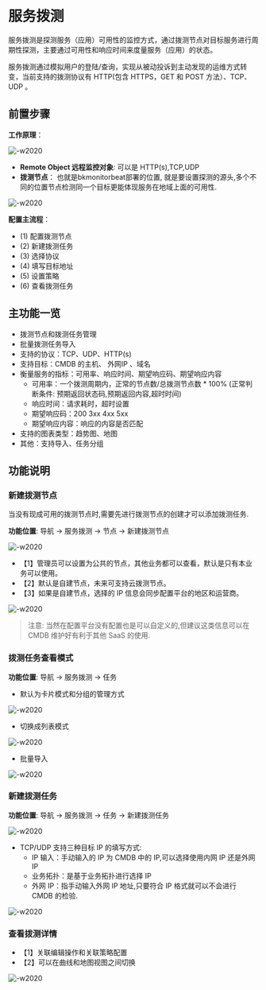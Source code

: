 # 服务拨测

服务拨测是探测服务（应用）可用性的监控方式，通过拨测节点对目标服务进行周期性探测，主要通过可用性和响应时间来度量服务（应用）的状态。

服务拨测通过模拟用户的登陆/查询，实现从被动投诉到主动发现的运维方式转变，当前支持的拨测协议有 HTTP(包含 HTTPS，GET 和 POST 方法）、TCP、UDP 。

## 前置步骤

**工作原理**：

![-w2020](media/15769111230760.jpg)

* **Remote Object 远程监控对象**: 可以是 HTTP(s),TCP,UDP
* **拨测节点**： 也就是bkmonitorbeat部署的位置, 就是要设置探测的源头,多个不同的位置节点检测同一个目标更能体现服务在地域上面的可用性.

![-w2020](media/15754459844425.jpg)

**配置主流程**：

* (1) 配置拨测节点
* (2) 新建拨测任务
* (3) 选择协议
* (4) 填写目标地址
* (5) 设置策略
* (6) 查看拨测任务

## 主功能一览

* 拨测节点和拨测任务管理
* 批量拨测任务导入
* 支持的协议：TCP、UDP、HTTP(s)
* 支持目标：CMDB 的主机、 外网IP 、域名
* 衡量服务的指标：可用率、响应时间、期望响应码、期望响应内容
    * 可用率：一个拨测周期内，正常的节点数/总拨测节点数 * 100% (正常判断条件: 预期返回状态码,预期返回内容,超时时间)
    * 响应时间：请求耗时，超时设置
    * 期望响应码：200 3xx 4xx 5xx
    * 期望响应内容：响应的内容是否匹配
* 支持的图表类型：趋势图、地图
* 其他：支持导入、任务分组

## 功能说明

### 新建拨测节点

当没有现成可用的拨测节点时,需要先进行拨测节点的创建才可以添加拨测任务.

**功能位置**: 导航 →  服务拨测 →  节点 →  新建拨测节点

![-w2020](media/15771084983223.jpg)

* 【1】管理员可以设置为公共的节点，其他业务都可以查看，默认是只有本业务可以使用。
* 【2】默认是自建节点，未来可支持云拨测节点。
* 【3】如果是自建节点，选择的 IP 信息会同步配置平台的地区和运营商。

![-w2020](media/15771090963329.jpg)

> 注意: 当然在配置平台没有配置也是可以自定义的,但建议这类信息可以在 CMDB 维护好有利于其他 SaaS 的使用.

### 拨测任务查看模式

**功能位置**: 导航 →  服务拨测 →  任务

* 默认为卡片模式和分组的管理方式

![-w2020](media/15754459509275.jpg)

* 切换成列表模式

![-w2020](media/15771078754865.jpg)

* 批量导入

![-w2020](media/15771532908360.jpg)

### 新建拨测任务

**功能位置**: 导航 →  服务拨测 →  任务 →  新建拨测任务

![-w2020](media/15754460310042.jpg)

* TCP/UDP 支持三种目标 IP 的填写方式:
    * IP 输入：手动输入的 IP 为 CMDB 中的 IP,可以选择使用内网 IP 还是外网 IP
    * 业务拓扑：是基于业务拓扑进行选择 IP
    * 外网 IP：指手动输入外网 IP 地址,只要符合 IP 格式就可以不会进行 CMDB 的检验.

![-w2020](media/15771094331869.jpg)

### 查看拨测详情

* 【1】关联编辑操作和关联策略配置
* 【2】可以在曲线和地图视图之间切换

![-w2020](media/15754480622182.jpg)
